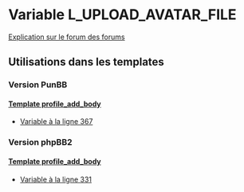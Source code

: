 # Variable L_UPLOAD_AVATAR_FILE
[Explication sur le forum des forums](http://forum.forumactif.com/t294113-listing-des-variables#L_UPLOAD_AVATAR_FILE)

## Utilisations dans les templates

### Version PunBB

#### [Template profile_add_body](punbb/profile_add_body.md)
* [Variable à la ligne 367](../punbb/profile_add_body.tpl#L367)

### Version phpBB2

#### [Template profile_add_body](subsilver/profile_add_body.md)
* [Variable à la ligne 331](../subsilver/profile_add_body.tpl#L331)